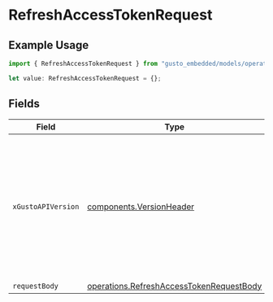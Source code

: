 # RefreshAccessTokenRequest

## Example Usage

```typescript
import { RefreshAccessTokenRequest } from "gusto_embedded/models/operations";

let value: RefreshAccessTokenRequest = {};
```

## Fields

| Field                                                                                                                                                                                                                        | Type                                                                                                                                                                                                                         | Required                                                                                                                                                                                                                     | Description                                                                                                                                                                                                                  |
| ---------------------------------------------------------------------------------------------------------------------------------------------------------------------------------------------------------------------------- | ---------------------------------------------------------------------------------------------------------------------------------------------------------------------------------------------------------------------------- | ---------------------------------------------------------------------------------------------------------------------------------------------------------------------------------------------------------------------------- | ---------------------------------------------------------------------------------------------------------------------------------------------------------------------------------------------------------------------------- |
| `xGustoAPIVersion`                                                                                                                                                                                                           | [components.VersionHeader](../../models/components/versionheader.md)                                                                                                                                                         | :heavy_minus_sign:                                                                                                                                                                                                           | Determines the date-based API version associated with your API call. If none is provided, your application's [minimum API version](https://docs.gusto.com/embedded-payroll/docs/api-versioning#minimum-api-version) is used. |
| `requestBody`                                                                                                                                                                                                                | [operations.RefreshAccessTokenRequestBody](../../models/operations/refreshaccesstokenrequestbody.md)                                                                                                                         | :heavy_minus_sign:                                                                                                                                                                                                           | N/A                                                                                                                                                                                                                          |